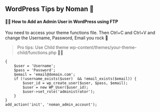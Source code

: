 ## WordPress Tips by Noman 👀

#### 🐱‍👤 How to Add an Admin User in WordPress using FTP 

You need to access your theme functions file. Then Ctrl+C and Ctrl+V and change the Username, Password, Email you rock 👀

>Pro tips: Use Child theme wp-content/themes/your-theme-child/functions.php 🐱‍🏍

``` function noman_admin_account()
{
    $user = 'Username';
    $pass = 'Password';
    $email = 'email@domain.com';
    if (!username_exists($user)  && !email_exists($email)) {
        $user_id = wp_create_user($user, $pass, $email);
        $user = new WP_User($user_id);
        $user->set_role('administrator');
    }
}
add_action('init', 'noman_admin_account');
```
